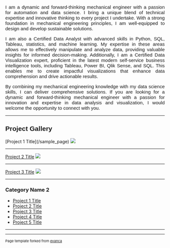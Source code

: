 <p style="font-family: Verdana, Helvetica, sans-serif; font-size:15px; text-align:justify;">I am a dynamic and forward-thinking mechanical engineer with a passion for automation and data science. I bring a unique blend of technical expertise and innovative thinking to every project I undertake. With a strong foundation in mechanical engineering principles, I am well-equipped to design and develop sustainable solutions.</p>

<p style="font-family: Verdana, Helvetica, sans-serif; font-size:15px; text-align:justify;">I am also a Certified Data Analyst with advanced skills in Python, SQL, Tableau, statistics, and machine learning. My expertise in these areas allows me to effectively manipulate and analyze data, providing valuable insights for informed decision-making. Additionally, I am a Certified Data Visualization expert, proficient in the latest modern self-service business intelligence tools, including Tableau, Power BI, Qlik Sense, and SQL. This enables me to create impactful visualizations that enhance data comprehension and drive actionable results.</p>

<p style="font-family: Verdana, Helvetica, sans-serif; font-size:15px; text-align:justify;">By combining my mechanical engineering knowledge with my data science skills, I can deliver comprehensive solutions. If you are looking for a dynamic and forward-thinking mechanical engineer with a passion for innovation and expertise in data analysis and visualization, I would welcome the opportunity to connect with you.</p>

---

<h2 style="font-family: Verdana, sans-serif;">Project Gallery</h2>
[Project 1 Title](/sample_page)
<img src="images/dummy_thumbnail.jpg?raw=true"/>

---
[Project 2 Title](/pdf/sample_presentation.pdf)
<img src="images/dummy_thumbnail.jpg?raw=true"/>

---
[Project 3 Title](http://example.com/)
<img src="images/dummy_thumbnail.jpg?raw=true"/>

---

### Category Name 2

- [Project 1 Title](http://example.com/)
- [Project 2 Title](http://example.com/)
- [Project 3 Title](http://example.com/)
- [Project 4 Title](http://example.com/)
- [Project 5 Title](http://example.com/)

---




---
<p style="font-size:11px">Page template forked from <a href="https://github.com/evanca/quick-portfolio">evanca</a></p>
<!-- Remove above link if you don't want to attibute -->
